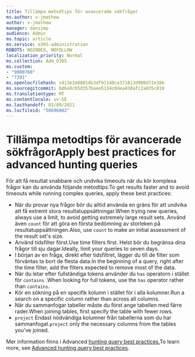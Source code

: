 ```yaml
---
title: Tillämpa metodtips för avancerade sökfrågor
ms.author: v-jmathew
author: v-jmathew
manager: dansimp
audience: Admin
ms.topic: article
ms.service: o365-administration
ROBOTS: NOINDEX, NOFOLLOW
localization_priority: Normal
ms.collection: Adm_O365
ms.custom:
- "9000760"
- "7391"
ms.openlocfilehash: cd13e2e8801db3df91140ce371813d900d72e38b
ms.sourcegitcommit: bd6a9cb5d357baee5134c0dea430afc2a035c810
ms.translationtype: MT
ms.contentlocale: sv-SE
ms.lasthandoff: 03/09/2021
ms.locfileid: "50696082"
---
```

# <a name="apply-best-practices-for-advanced-hunting-queries"></a><span data-ttu-id="e5991-102">Tillämpa metodtips för avancerade sökfrågor</span><span class="sxs-lookup"><span data-stu-id="e5991-102">Apply best practices for advanced hunting queries</span></span>

<span data-ttu-id="e5991-103">För att få resultat snabbare och undvika timeouts när du kör komplexa frågor kan du använda följande metodtips:</span><span class="sxs-lookup"><span data-stu-id="e5991-103">To get results faster and to avoid timeouts while running complex queries, apply these best practices:</span></span>

- <span data-ttu-id="e5991-104">När du provar nya frågor bör du alltid använda en gräns för att undvika att få extremt stora resultatuppsättningar.</span><span class="sxs-lookup"><span data-stu-id="e5991-104">When trying new queries, always use a limit, to avoid getting extremely large result sets.</span></span> <span data-ttu-id="e5991-105">Använd även `count` för att göra en första bedömning av storleken på resultatuppsättningen.</span><span class="sxs-lookup"><span data-stu-id="e5991-105">Also, use `count` to make an initial assessment of the result set's size.</span></span>
- <span data-ttu-id="e5991-106">Använd tidsfilter först.</span><span class="sxs-lookup"><span data-stu-id="e5991-106">Use time filters first.</span></span> <span data-ttu-id="e5991-107">Helst bör du begränsa dina frågor till sju dagar.</span><span class="sxs-lookup"><span data-stu-id="e5991-107">Ideally, limit your queries to seven days.</span></span>
- <span data-ttu-id="e5991-108">I början av en fråga, direkt efter tidsfiltret, lägger du till de filter som förväntas ta bort de flesta data.</span><span class="sxs-lookup"><span data-stu-id="e5991-108">In the beginning of a query, right after the time filter, add the filters expected to remove most of the data.</span></span>
- <span data-ttu-id="e5991-109">När du letar efter fullständiga tokens använder du `has` operatorn i stället för `contains` .</span><span class="sxs-lookup"><span data-stu-id="e5991-109">When looking for full tokens, use the `has` operator rather than `contains`.</span></span>
- <span data-ttu-id="e5991-110">Kör en sökning på en specifik kolumn i stället för i alla kolumner.</span><span class="sxs-lookup"><span data-stu-id="e5991-110">Run a search on a specific column rather than across all columns.</span></span>
- <span data-ttu-id="e5991-111">När du sammanfogar tabeller måste du först ange tabellen med färre rader.</span><span class="sxs-lookup"><span data-stu-id="e5991-111">When joining tables, first specify the table with fewer rows.</span></span>
- <span data-ttu-id="e5991-112">`project` Endast nödvändiga kolumner från tabellerna som du har sammanfogat.</span><span class="sxs-lookup"><span data-stu-id="e5991-112">`project` only the necessary columns from the tables you've joined.</span></span>

<span data-ttu-id="e5991-113">Mer information finns i Advanced [hunting query best practices.](https://go.microsoft.com/fwlink/?linkid=2144812)</span><span class="sxs-lookup"><span data-stu-id="e5991-113">To learn more, see [Advanced hunting query best practices](https://go.microsoft.com/fwlink/?linkid=2144812).</span></span>
